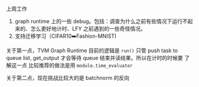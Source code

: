 上周工作

1. graph runtime 上的一些 debug。包括：调查为什么之前有些情况下运行不起来的、怎么更好地计时、LFY 之前遇到的一些奇怪情况。
2. 支持迁移学习（CIFAR10➡️Fashion-MNIST)

关于第一点，TVM Graph Runtime 目前的逻辑是 `run()` 只管 push task to queue list, get_output 才会等待 queue 结束并读结果。所以在计时的时候要 了解这一点
比较推荐的做法是用 `module.time_evaluator`

关于第二点，现在挑战比较大的是 batchnorm 的反向
